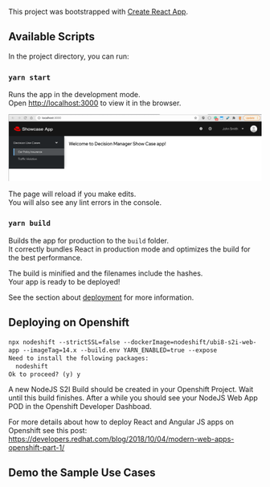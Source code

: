 This project was bootstrapped with [Create React App](https://github.com/facebook/create-react-app).

## Available Scripts

In the project directory, you can run:

### `yarn start`

Runs the app in the development mode.<br />
Open [http://localhost:3000](http://localhost:3000) to view it in the browser.

![Webapp home page](docs/webclient-home.png)

The page will reload if you make edits.<br />
You will also see any lint errors in the console.

### `yarn build`

Builds the app for production to the `build` folder.<br />
It correctly bundles React in production mode and optimizes the build for the best performance.

The build is minified and the filenames include the hashes.<br />
Your app is ready to be deployed!

See the section about [deployment](https://facebook.github.io/create-react-app/docs/deployment) for more information.
## Deploying on Openshift

```
npx nodeshift --strictSSL=false --dockerImage=nodeshift/ubi8-s2i-web-app --imageTag=14.x --build.env YARN_ENABLED=true --expose
Need to install the following packages:
  nodeshift
Ok to proceed? (y) y
```

A new NodeJS S2I Build should be created in your Openshift Project. Wait until this build finishes. After a while you should see your NodeJS Web App POD in the Openshift Developer Dashboad.



For more details about how to deploy React and Angular JS apps on Openshift see this post: https://developers.redhat.com/blog/2018/10/04/modern-web-apps-openshift-part-1/

## Demo the Sample Use Cases

